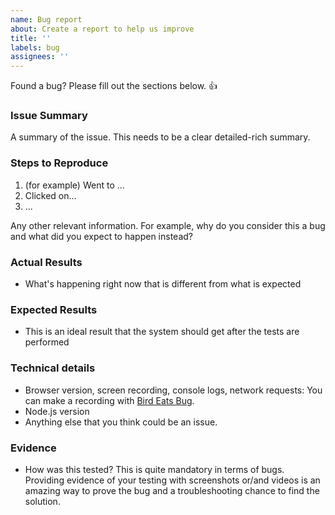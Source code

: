 ```yaml
---
name: Bug report
about: Create a report to help us improve
title: ''
labels: bug
assignees: ''
---
```


Found a bug? Please fill out the sections below. 👍

### Issue Summary

A summary of the issue. This needs to be a clear detailed-rich summary.

### Steps to Reproduce

1. (for example) Went to ...
2. Clicked on...
3. ...

Any other relevant information. For example, why do you consider this a bug and what did you expect to happen instead?

### Actual Results

- What's happening right now that is different from what is expected

### Expected Results

- This is an ideal result that the system should get after the tests are performed

### Technical details

- Browser version, screen recording, console logs, network requests: You can make a recording with [Bird Eats Bug](https://birdeatsbug.com/).
- Node.js version
- Anything else that you think could be an issue.

### Evidence

- How was this tested? This is quite mandatory in terms of bugs. Providing evidence of your testing with screenshots or/and videos is an amazing way to prove the bug and a troubleshooting chance to find the solution.
